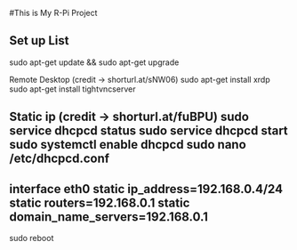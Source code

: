 #This is My R-Pi Project
## Set up List ##
sudo apt-get update && sudo apt-get upgrade

Remote Desktop (credit -> shorturl.at/sNW06)
sudo apt-get install xrdp            
sudo apt-get install tightvncserver

Static ip (credit -> shorturl.at/fuBPU)
sudo service dhcpcd status
sudo service dhcpcd start
sudo systemctl enable dhcpcd
sudo nano /etc/dhcpcd.conf
----------------------------------------------
interface eth0
static ip_address=192.168.0.4/24
static routers=192.168.0.1
static domain_name_servers=192.168.0.1
----------------------------------------------
sudo reboot





